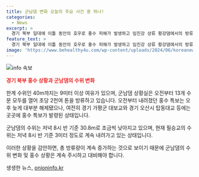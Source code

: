 ```yaml
---
title: 군남댐 변화 오늘의 주요 사건 중 하나!
categories:
  - News
excerpt: >
  경기 북부 일대에 이틀 동안의 호우로 홍수 피해가 발생하고 임진강 상류 황강댐에서의 방류로 홍수 특보가 발령되었습니다. 현재 군남댐은 안전 수위 이하로 하류 방류하고 있는 상황이며, 지금까지의 방류가 필승교까지 영향을 미치고 있습니다. 피해를 최소화하기 위해 주변 지역 주민들은 주의가 필요합니다.
feature_text: >
  경기 북부 일대에 이틀 동안의 호우로 홍수 피해가 발생하고 임진강 상류 황강댐에서의 방류로 홍수 특보가 발령되었습니다. 현재 군남댐은 안전 수위 이하로 하류 방류하고 있는 상황이며, 지금까지의 방류가 필승교까지 영향을 미치고 있습니다. 피해를 최소화하기 위해 주변 지역 주민들은 주의가 필요합니다.
image: 'https://www.behealthy4u.com/wp-content/uploads/2024/06/koreanews.jpg'
---
```


<p><img src="https://www.behealthy4u.com/wp-content/uploads/2024/06/koreanews.jpg" alt="info 속보" /></p>

<p><b><span style="color: #ee2323;">경기 북부 홍수 상황과 군남댐의 수위 변화</span></b></p>

<p>한계 수위인 40m까지는 9미터 이상 여유가 있으며, 군남댐 상황실은 오전부터 13개 수문 모두를 열어 초당 2천여 톤을  방류하고 있습니다. 오전부터 내려졌던  홍수 특보는  오후 늦게 대부분 해제됐으나, 여전히 경기 가평군 대보교와 경기 오산시 탑동대교 등에는 곳곳에 홍수 특보가  발령된 상태입니다. </p>

<p>군남댐의 수위는 저녁 8시 반 기준 30.8m로 조금씩 낮아지고 있으며, 현재 필승교의 수위는 저녁 8시 반 기준 3미터 정도로 계속 내려가고 있는 상태입니다.</p>

<p>이러한 상황을 감안하면, 총 방류량이 계속 증가하는 것으로 보이기 때문에 군남댐의 수위 변화 및 홍수 상황은 계속 주시하고 대비해야 합니다.</p>
생생한 뉴스, <a href="https://onioninfo.kr" rel="dofollow">onioninfo.kr</a>


